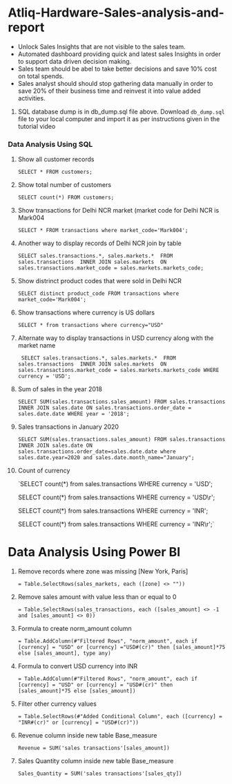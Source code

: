 # Atliq-Hardware-Sales-analysis-and-report

* Unlock Sales Insights that are not visible to the sales team. 
* Automated dashboard providing quick and latest sales Insights in order to support data driven decision making. 
* Sales team should be abel to take better decisions and save 10% cost on total spends. 
* Sales analyst should should stop gathering data manually in order to save 20% of their business time and reinvest it into value added activities.


1. SQL database dump is in db_dump.sql file above. Download `db_dump.sql` file to your local computer and import it as per instructions given in the tutorial video

### Data Analysis Using SQL

1. Show all customer records

    `SELECT * FROM customers;`

1. Show total number of customers

    `SELECT count(*) FROM customers;`

1. Show transactions for Delhi NCR market (market code for Delhi NCR is Mark004 

    `SELECT * FROM transactions where market_code='Mark004';`

1. Another way to display records of Delhi NCR join by table

    `SELECT sales.transactions.*, sales.markets.* 
    FROM sales.transactions 
    INNER JOIN sales.markets 
    ON sales.transactions.market_code = sales.markets.markets_code;`

1. Show distrinct product codes that were sold in Delhi NCR

    `SELECT distinct product_code FROM transactions where market_code='Mark004';`

1. Show transactions where currency is US dollars

    `SELECT * from transactions where currency="USD"`

1. Alternate way to display transactions in USD currency along with the market  name 

    ` SELECT sales.transactions.*, sales.markets.* 
    FROM sales.transactions 
    INNER JOIN sales.markets 
    ON sales.transactions.market_code = sales.markets.markets_code
    WHERE currency = 'USD';`

1. Sum of sales in the year 2018

    `SELECT SUM(sales.transactions.sales_amount)
    FROM sales.transactions 
    INNER JOIN
    sales.date
    ON sales.transactions.order_date = sales.date.date
    WHERE year = '2018';`

1. Sales transactions in January 2020

    `SELECT SUM(sales.transactions.sales_amount) FROM sales.transactions 
    INNER JOIN sales.date ON sales.transactions.order_date=sales.date.date
    where sales.date.year=2020 and sales.date.month_name="January";`

1. Count of currency 

    `SELECT count(*) from sales.transactions WHERE currency = 'USD';

    SELECT count(*) from sales.transactions WHERE currency = 'USD\r';

    SELECT count(*) from sales.transactions WHERE currency = 'INR';
    
    SELECT count(*) from sales.transactions WHERE currency = 'INR\r';`



    
# Data Analysis Using Power BI


1.  Remove records where zone was missing [New York, Paris]

    `= Table.SelectRows(sales_markets, each ([zone] <> ""))`


1. Remove sales amount with value less than or equal to 0

    `= Table.SelectRows(sales_transactions, each ([sales_amount] <> -1 and [sales_amount] <> 0))`


1. Formula to create norm_amount column

    `= Table.AddColumn(#"Filtered Rows", "norm_amount", each if [currency] = "USD" or [currency] ="USD#(cr)" then [sales_amount]*75 else [sales_amount], type any)`


1. Formula to convert USD currency into INR

    `= Table.AddColumn(#"Filtered Rows", "norm_amount", each if [currency] = "USD" or [currency] = "USD#(cr)" then [sales_amount]*75 else [sales_amount])`


1. Filter other currency values

    `= Table.SelectRows(#"Added Conditional Column", each ([currency] = "INR#(cr)" or [currency] = "USD#(cr)"))`


1. Revenue column inside new table  Base_measure 

    `Revenue = SUM('sales transactions'[sales_amount])`

1. Sales Quantity column inside new table  Base_measure

    `Sales_Quantity = SUM('sales transactions'[sales_qty])`
